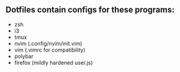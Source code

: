 ## Dotfiles contain configs for these programs:
* zsh
* i3
* tmux
* nvim (.config/nvim/init.vim)
* vim (.vimrc for compatibility)
* polybar
* firefox (mildly hardened user.js)
